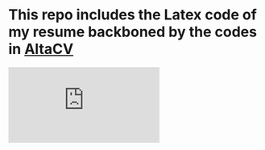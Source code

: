 # This repo includes the Latex code of my resume backboned by the codes in [AltaCV](https://github.com/liantze/AltaCV)
![Screenshot of Resume](https://github.com/Aminolroaya/My-Resume-Latex-Code/blob/main/Zahra_Aminolroaya_Resume/Zahra_Aminolroaya_CV.pdf)
